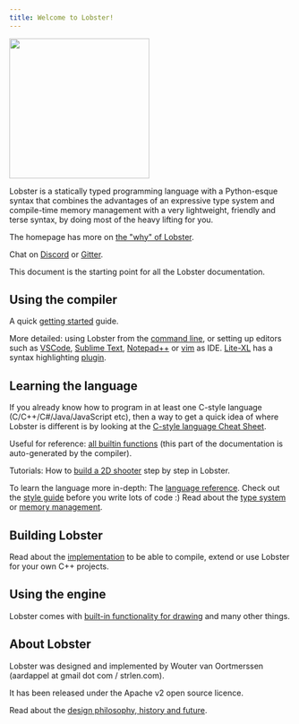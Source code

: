 ```yaml
---
title: Welcome to Lobster!
---
```


<img src="./lobster.svg" height=250>

Lobster is a statically typed programming language with a Python-esque
syntax that combines the advantages of an expressive type system and
compile-time memory management with a very lightweight, friendly and
terse syntax, by doing most of the heavy lifting for you.

The homepage has more on [the "why" of Lobster](http://strlen.com/lobster/).

Chat on [Discord](https://discord.gg/szJPYdX) or [Gitter](https://gitter.im/lobster_programming_language/community).

This document is the starting point for all the Lobster documentation.

Using the compiler
------------------

A quick [getting started](getting_started.html) guide.

More detailed: using Lobster from the [command line](command_line_usage.html), or setting up
editors such as [VSCode](vscode_ide.html), [Sublime Text](sublime_ide.html),
[Notepad++](notepadpp_ide.html) or [vim](https://github.com/jcorbin/vim-lobster) as IDE.
[Lite-XL](https://github.com/lite-xl/lite-xl/) has a syntax highlighting
[plugin](https://github.com/lite-xl/lite-plugins/blob/master/plugins/language_lobster.lua).

Learning the language
---------------------

If you already know how to program in at least one C-style language
(C/C++/C\#/Java/JavaScript etc), then a way to get a quick idea of where
Lobster is different is by looking at the [C-style language Cheat
Sheet](C_style%20language%20Cheat%20Sheet%20for%20Lobster.html).

Useful for reference: [all builtin functions](builtin_functions_reference.html)
(this part of the documentation is auto-generated by the compiler).

Tutorials: How to [build a 2D shooter](shooter_tutorial.html) step by step in
Lobster.

To learn the language more in-depth: The [language
reference](language_reference.html). Check out the [style
guide](style_guide.html) before you write lots of code :) Read about the [type
system](type_checker.html) or [memory management](memory_management.html).

Building Lobster
----------------

Read about the [implementation](implementation.html) to be able to compile,
extend or use Lobster for your own C++ projects.

Using the engine
----------------

Lobster comes with [built-in functionality for drawing](engine.html)
and many other things.

About Lobster
-------------

Lobster was designed and implemented by Wouter van Oortmerssen (aardappel at
gmail dot com / strlen.com).

It has been released under the Apache v2 open source licence.

Read about the [design philosophy, history and future](philosophy.html).
